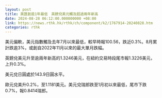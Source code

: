 ```yaml
---
layout: post
title: 美匯創逾1年最低　英鎊兌美元觸及超過兩年新高
date: 2024-08-28 06:12:00.000000000 +08:00
link: https://news.rthk.hk/rthk/ch/component/k2/1767914-20240828.htm
categories: rthk
---
```


美元偏軟，美元指數觸及去年7月以來最低，較早時報100.56，跌近0.3%。8月累計跌逾3%，或創自2022年11月以來的最大單月跌幅。

英鎊兌美元升至逾兩年新高的1.3246美元，在紐約交易時段尾市報1.3226美元，上升0.3%。

美元兌日圓處於143.9日圓水平。

歐元兌美升0.2%，至1.1181美元。美元兌瑞郎跌至1月初以來最低，尾市下跌0.7%，報0.8414瑞郎。
